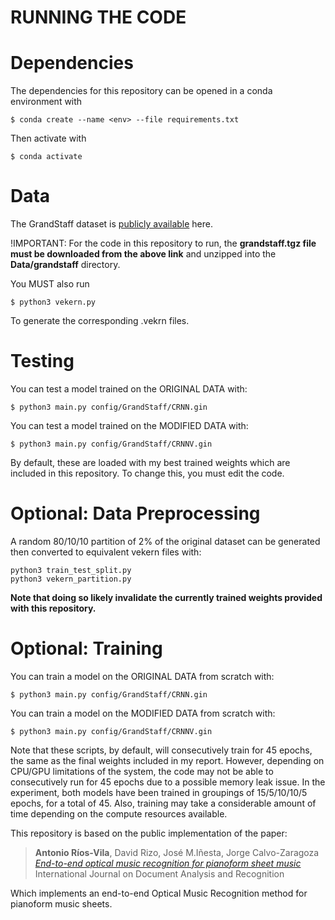 # RUNNING THE CODE

# Dependencies

The dependencies for this repository can be opened in a conda environment with
   
    $ conda create --name <env> --file requirements.txt
    
Then activate with

    $ conda activate

# Data

The GrandStaff dataset is [publicly available](https://sites.google.com/view/multiscore-project/datasets) here.

!IMPORTANT: For the code in this repository to run, the **grandstaff.tgz file must be downloaded from the above link** and unzipped into the **Data/grandstaff** directory.

You MUST also run

    $ python3 vekern.py

To generate the corresponding .vekrn files.

# Testing
You can test a model trained on the ORIGINAL DATA with:
  
    $ python3 main.py config/GrandStaff/CRNN.gin
    
You can test a model trained on the MODIFIED DATA with:
  
    $ python3 main.py config/GrandStaff/CRNNV.gin

  By default, these are loaded with my best trained weights which are included in this repository. To change this, you must edit the code.
    
# Optional: Data Preprocessing
A random 80/10/10 partition of 2% of the original dataset can be generated then converted to equivalent vekern files with:

    python3 train_test_split.py
    python3 vekern_partition.py

**Note that doing so likely invalidate the currently trained weights provided with this repository.**

# Optional: Training
You can train a model on the ORIGINAL DATA from scratch with:
  
    $ python3 main.py config/GrandStaff/CRNN.gin
    
You can train a model on the MODIFIED DATA from scratch with:
  
    $ python3 main.py config/GrandStaff/CRNNV.gin

Note that these scripts, by default, will consecutively train for 45 epochs, the same as the final weights included in my report. However, depending on CPU/GPU limitations of the system, the code may not be able to consecutively run for 45 epochs due to a possible memory leak issue. In the experiment, both models have been trained in groupings of 15/5/10/10/5 epochs, for a total of 45. Also, training may take a considerable amount of time depending on the compute resources available.

This repository is based on the public implementation of the paper:

>**Antonio Ríos-Vila**, David Rizo, José M.Iñesta, Jorge Calvo-Zaragoza<br />
  *[End-to-end optical music recognition for pianoform sheet music](https://link.springer.com/article/10.1007/s10032-023-00432-z#citeas)*<br />
  International Journal on Document Analysis and Recognition

Which implements an end-to-end Optical Music Recognition method for pianoform music sheets.
